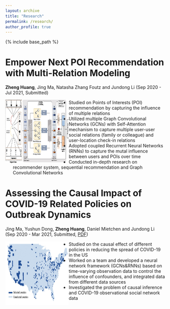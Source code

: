 ```yaml
---
layout: archive
title: "Research"
permalink: /research/
author_profile: true
---
```

{% include base_path %}


Empower Next POI Recommendation with Multi-Relation Modeling   
======
__Zheng Huang__, Jing Ma, Natasha Zhang Foutz and Jundong Li (Sep 2020 - Jul 2021, Submitted)

<img src="../images/model_figure.png" align="left" width="200" height="200">


  *  Studied on Points of Interests (POI) recommendation by capturing the influence of multiple relations
  *  Utilized multiple Graph Convolutional Networks (GCNs) with Self-Attention mechanism to capture multiple user-user social relations (family or colleague) and user-location check-in relations
  *  Adopted coupled Recurrent Neural Networks (RNNs) to capture the mutal influence between users and POIs over time
  *  Conducted in-depth research on recommender system, sequential recommendation and Graph Convolutional Networks



Assessing the Causal Impact of COVID-19 Related Policies on Outbreak Dynamics
======
Jing Ma, Yushun Dong, __Zheng Huang__, Daniel Mietchen and Jundong Li (Sep 2020 - Mar 2021, Submitted, [PDF](https://arxiv.org/pdf/2106.01315.pdf))

<img src="../images/causal.png" align="left" width="200" height="200">


  *  Studied on the causal effect of different policies in reducing the spread of COVID-19 in the US
  *  Worked on a team and developed a neural network framework (GCNs&RNNs) based on time-varying observation data to control the influence of confounders, and integrated data from different data sources
  *  Investigated the problem of causal inference and COVID-19 observational social network data  






